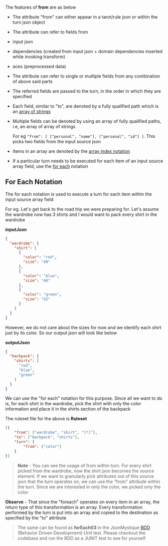 The features of **from** are as below

* The attribute "from" can either appear in a tarot/rule json or within the turn json object
* The attribute can refer to fields from
 * input json
 * dependencies (created from input json + domain dependencies inserted while invoking transform)
 * aces (preprocessed data)
* The attribute can refer to single or multiple fields from any combination of above said parts
* The referred fields are passed to the turn, in the order in which they are specified
* Each field, similar to "to", are denoted by a fully qualified path which is an [array of strings](Attribute-To.md#why-is-the-fully-qualified-path-an-array-of-strings)
* Multiple fields can be denoted by using an array of fully qualified paths, i.e, an array of array of strings 
  
  For eg  `"from": [ ["personal", "name"], ["personal", "id"] ]`. This picks two fields from the input source json
* Items in an array are denoted by the [array index notation](Attribute-To.md#array-index-notation---n)
* If a particular turn needs to be executed for each item of an input source array field, use the [for each](Attribute-From.md#for-each-notation) notation

## For Each Notation

The for each notation is used to execute a turn for each item within the input source array field

For eg. Let's get back to the road trip we were preparing for.
Let's assume the wardrobe now has 3 shirts and I would want to pack every shirt in the wardrobe

**inputJson**
```json
{
  "wardrobe": {
    "shirt": [
      {
        "color": "red",
        "size": "40"
      },
      {
        "color": "blue",
        "size": "40"
      },
      {
        "color": "green",
        "size": "42"
      }
    ]
  }
}
```

However, we do not care about the sizes for now and we identify each shirt just by its color. So our output json will look like below

**outputJson**
```json
{
  "backpack": {
    "shirts": [
      "red",
      "blue",
      "green"
    ]
  }
}
```

We can use the "for each" notation for this purpose. Since all we want to do is, for each shirt in the wardrobe, pick the shirt with only the color information and place it in the shirts section of the backpack

The ruleset file for the above is
**Ruleset**
```json
[{
	"from": ["wardrobe", "shirt", "[*]"],
	"to": ["backpack", "shirts"],
	"turn": {
		"from": ["color"]
	}
}]
```

> **Note** - You can see the usage of from within turn.
For every shirt picked from the wardrobe, now the shirt json becomes the source element. If we want to granularly pick attributes out of this source json that the turn operates on, we can use the "from" attribute within the turn.
Since we are interested in only the color, we picked only the color

**Observe** - That since the "foreach" operates on every item in an array, the return type of this transformation is an array. Every transformation performed by the turn is put into an array and copied to the destination as specified by the "to" attribute

> The same can be found as **forEach03** in the JsonMystique [BDD](../json-mystique-libs/json-mystique/src/test/java/com/balajeetm/mystique/core/JsonMystiquePositiveBDD.java) (Behavior Driven Development) Unit test. Please checkout the codebase and run the BDD as a JUNIT test to see for yourself